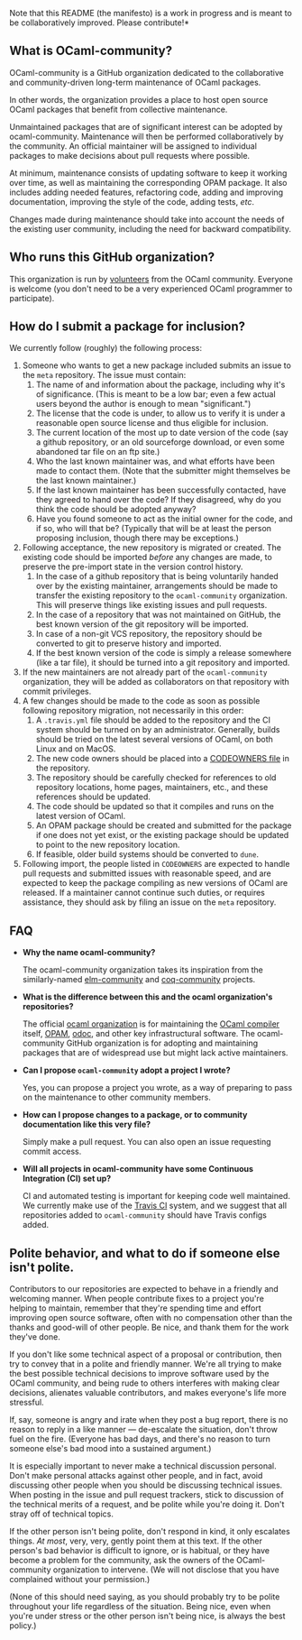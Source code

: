 Note that this README (the manifesto) is a work in progress and is meant to be
collaboratively improved. Please contribute!*

## What is OCaml-community?

OCaml-community is a GitHub organization dedicated to the
collaborative and community-driven long-term maintenance of OCaml
packages.

In other words, the organization provides a place to host open source
OCaml packages that benefit from collective maintenance.

Unmaintained packages that are of significant interest can be adopted
by ocaml-community. Maintenance will then be performed collaboratively
by the community. An official maintainer will be assigned to
individual packages to make decisions about pull requests where
possible.

At minimum, maintenance consists of updating software to keep it
working over time, as well as maintaining the corresponding OPAM
package. It also includes adding needed features, refactoring code,
adding and improving documentation, improving the style of the code,
adding tests, _etc_.

Changes made during maintenance should take into account the needs of
the existing user community, including the need for backward compatibility.

## Who runs this GitHub organization?

This organization is run by
[volunteers](https://github.com/orgs/ocaml-community/people) from the OCaml
community. Everyone is welcome (you don't need to be a very
experienced OCaml programmer to participate).

## How do I submit a package for inclusion?

We currently follow (roughly) the following process:

1. Someone who wants to get a new package included submits an issue to
   the `meta` repository. The issue must contain:
   1. The name of and information about the package, including why it's
      of significance. (This is meant to be a low bar; even a few
      actual users beyond the author is enough to mean "significant.")
   2. The license that the code is under, to allow us to verify it is
      under a reasonable open source license and thus eligible
      for inclusion.
   3. The current location of the most up to date version of the code
      (say a github repository, or an old sourceforge download, or even
      some abandoned tar file on an ftp site.)
   4. Who the last known maintainer was, and what efforts have been
      made to contact them. (Note that the submitter might themselves
      be the last known maintainer.)
   5. If the last known maintainer has been successfully contacted,
      have they agreed to hand over the code? If they disagreed, why do
      you think the code should be adopted anyway?
   6. Have you found someone to act as the initial owner for the code,
      and if so, who will that be? (Typically that will be at least the
      person proposing inclusion, though there may be exceptions.)
2. Following acceptance, the new repository is migrated or
   created. The existing code should be imported _before_ any changes
   are made, to preserve the pre-import state in the version control history.
   1. In the case of a github repository that is being voluntarily handed
      over by the existing maintainer, arrangements should be made to
      transfer the existing repository to the `ocaml-community`
      organization. This will preserve things like existing issues and
      pull requests.
   2. In the case of a repository that was not maintained on GitHub, the
      best known version of the git repository will be imported.
   3. In case of a non-git VCS repository, the repository should be
      converted to git to preserve history and imported.
   4. If the best known version of the code is simply a release
       somewhere (like a tar file), it should be turned into a git
       repository and imported.
3. If the new maintainers are not already part of the
   `ocaml-community` organization, they will be added as collaborators
   on that repository with commit privileges.
4. A few changes should be made to the code as soon as possible
   following repository migration, not necessarily in this order:
   1. A `.travis.yml` file should be added to the repository and the CI
      system should be turned on by an administrator. Generally, builds
      should be tried on the latest several versions of OCaml, on both
      Linux and on MacOS.
   2. The new code owners should be placed into a
      [CODEOWNERS file](https://help.github.com/articles/about-codeowners/)
      in the repository.
   3. The repository should be carefully checked for references to
      old repository locations, home pages, maintainers, etc., and
      these references should be updated.
   4. The code should be updated so that it compiles and runs on the latest
      version of OCaml.
   5. An OPAM package should be created and submitted for the package if
      one does not yet exist, or the existing package should be updated
      to point to the new repository location.
   6. If feasible, older build systems should be converted to `dune`.
5. Following import, the people listed in `CODEOWNERS` are expected to
   handle pull requests and submitted issues with reasonable speed,
   and are expected to keep the package compiling as new versions of
   OCaml are released. If a maintainer cannot continue such duties, or
   requires assistance, they should ask by filing an issue on the
  `meta` repository.

## FAQ

- **Why the name ocaml-community?**

  The ocaml-community organization takes its inspiration from the
  similarly-named [elm-community](https://github.com/elm-community) and
  [coq-community](https://github.com/coq-community) projects.

- **What is the difference between this and the ocaml organization's repositories?**

  The official [ocaml organization](https://github.com/ocaml) is for
  maintaining the [OCaml compiler](https://github.com/ocaml/ocaml) itself,
  [OPAM](https://github.com/ocaml/opam), [odoc](https://github.com/ocaml/odoc),
  and other key infrastructural software. The ocaml-community GitHub
  organization is for adopting and maintaining packages that are of
  widespread use but might lack active maintainers.

- **Can I propose `ocaml-community` adopt a project I wrote?**

  Yes, you can propose a project you wrote, as a way of
  preparing to pass on the maintenance to other community members.

- **How can I propose changes to a package, or to community documentation like this very file?**

  Simply make a pull request. You can also open an issue requesting
  commit access.

- **Will all projects in ocaml-community have some Continuous Integration (CI) set up?**

  CI and automated testing is important for keeping code well
  maintained. We currently make use of the
  [Travis CI](https://travis-ci.org/) system, and we suggest that all
  repositories added to `ocaml-community` should have Travis configs
  added.

## Polite behavior, and what to do if someone else isn't polite.

Contributors to our repositories are expected to behave in a
friendly and welcoming manner. When people contribute fixes to a
project you're helping to maintain, remember that they're spending
time and effort improving open source software, often with no
compensation other than the thanks and good-will of other people. Be
nice, and thank them for the work they've done.

If you don't like some technical aspect of a proposal or
contribution, then try to convey that in a polite and friendly
manner. We're all trying to make the best possible technical
decisions to improve software used by the OCaml community, and being
rude to others interferes with making clear decisions, alienates
valuable contributors, and makes everyone's life more stressful.

If, say, someone is angry and irate when they post a bug report,
there is no reason to reply in a like manner — de-escalate the
situation, don't throw fuel on the fire. (Everyone has bad days, and
there's no reason to turn someone else's bad mood into a sustained
argument.)

It is especially important to never make a technical discussion
personal. Don't make personal attacks against other people, and in
fact, avoid discussing other people when you should be discussing
technical issues. When posting in the issue and pull request
trackers, stick to discussion of the technical merits of a request,
and be polite while you're doing it. Don't stray off of technical
topics.

If the other person isn't being polite, don't respond in kind, it
only escalates things. _At most_, very, very, gently point them at
this text. If the other person's bad behavior is difficult to
ignore, or is habitual, or they have become a problem for the
community, ask the owners of the OCaml-community organization to
intervene. (We will not disclose that you have complained without
your permission.)

(None of this should need saying, as you should probably try to be
polite throughout your life regardless of the situation. Being nice,
even when you're under stress or the other person isn't being nice,
is always the best policy.)
